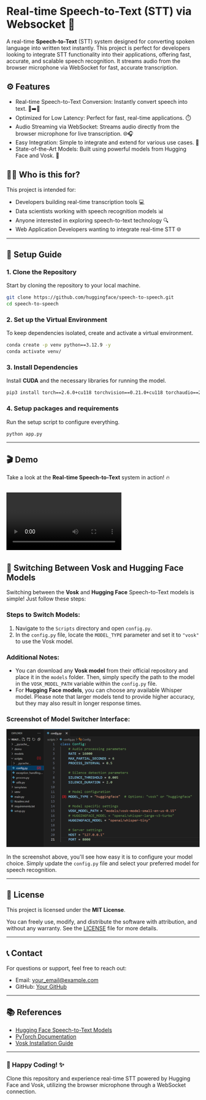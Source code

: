 
# Real-time Speech-to-Text (STT) via Websocket 🌟

A real-time **Speech-to-Text** (STT) system designed for converting spoken language into written text instantly. This project is perfect for developers looking to integrate STT functionality into their applications, offering fast, accurate, and scalable speech recognition. It streams audio from the browser microphone via WebSocket for fast, accurate transcription.

## ⚙️ Features

- Real-time Speech-to-Text Conversion: Instantly convert speech into text. 🎤➡️📜
- Optimized for Low Latency: Perfect for fast, real-time applications. ⏱️
- Audio Streaming via WebSocket: Streams audio directly from the browser microphone for live transcription. 🌐🎧
- Easy Integration: Simple to integrate and extend for various use cases. 🔧
- State-of-the-Art Models: Built using powerful models from Hugging Face and Vosk. 🧠

## 🧑‍💻 Who is this for?

This project is intended for:
- Developers building real-time transcription tools 💻
- Data scientists working with speech recognition models 📊
- Anyone interested in exploring speech-to-text technology 🔍
- Web Application Developers wanting to integrate real-time STT 🌐

---

## 🚀 Setup Guide

### 1. Clone the Repository

Start by cloning the repository to your local machine.

```bash
git clone https://github.com/huggingface/speech-to-speech.git
cd speech-to-speech
```

### 2. Set up the Virtual Environment

To keep dependencies isolated, create and activate a virtual environment.

```bash
conda create -p venv python==3.12.9 -y
conda activate venv/
```

### 3. Install Dependencies

Install **CUDA** and the necessary libraries for running the model.

```bash
pip3 install torch==2.6.0+cu118 torchvision==0.21.0+cu118 torchaudio==2.6.0+cu118 --index-url https://download.pytorch.org/whl/cu118
```

### 4. Setup packages and requirements

Run the setup script to configure everything.

```bash
python app.py
```

---

## 🎬 Demo

Take a look at the **Real-time Speech-to-Text** system in action! 🔥

![video](demo/video_demo.mp4)
---

## 🔄 Switching Between Vosk and Hugging Face Models

Switching between the **Vosk** and **Hugging Face** Speech-to-Text models is simple! Just follow these steps:

### Steps to Switch Models:
1. Navigate to the `Scripts` directory and open `config.py`.
2. In the `config.py` file, locate the `MODEL_TYPE` parameter and set it to `"vosk"` to use the Vosk model.

### Additional Notes:
- You can download any **Vosk model** from their official repository and place it in the `models` folder. Then, simply specify the path to the model in the `VOSK_MODEL_PATH` variable within the `config.py` file.
- For **Hugging Face models**, you can choose any available Whisper model. Please note that larger models tend to provide higher accuracy, but they may also result in longer response times.

### Screenshot of Model Switcher Interface:

![Model Switcher Screenshot](demo/model_change.png)

In the screenshot above, you'll see how easy it is to configure your model choice. Simply update the `config.py` file and select your preferred model for speech recognition.

---


## 📝 License

This project is licensed under the **MIT License**.

You can freely use, modify, and distribute the software with attribution, and without any warranty. See the [LICENSE](LICENSE) file for more details.

---


## 📞 Contact

For questions or support, feel free to reach out:
- Email: [your_email@example.com](mailto:your_email@example.com)
- GitHub: [Your GitHub](https://github.com/yourusername)

---

## 📚 References

- [Hugging Face Speech-to-Text Models](https://huggingface.co/models?pipeline_tag=automatic-speech-recognition&sort=trending)
- [PyTorch Documentation](https://pytorch.org/)
- [Vosk Installation Guide](https://alphacephei.com/vosk/models)

---

### 🚀 Happy Coding! ✨

Clone this repository and experience real-time STT powered by Hugging Face and Vosk, utilizing the browser microphone through a WebSocket connection.